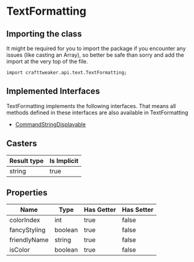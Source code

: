 # TextFormatting

## Importing the class

It might be required for you to import the package if you encounter any issues (like casting an Array), so better be safe than sorry and add the import at the very top of the file.
```zenscript
import crafttweaker.api.text.TextFormatting;
```


## Implemented Interfaces
TextFormatting implements the following interfaces. That means all methods defined in these interfaces are also available in TextFormatting

- [CommandStringDisplayable](/vanilla/api/brackets/CommandStringDisplayable)

## Casters

| Result type | Is Implicit |
|-------------|-------------|
| string | true |

## Properties

| Name | Type | Has Getter | Has Setter |
|------|------|------------|------------|
| colorIndex | int | true | false |
| fancyStyling | boolean | true | false |
| friendlyName | string | true | false |
| isColor | boolean | true | false |

